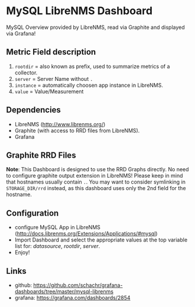 # MySQL LibreNMS Dashboard
MySQL Overview provided by LibreNMS, read via Graphite and displayed via Grafana!

## Metric Field description
1. `rootdir` = also known as prefix, used to summarize metrics of a collector.
1. `server` = Server Name without `.`
1. `instance` = automatically choosen app instance in LibreNMS.
1. `value` = Value/Measurement

## Dependencies
- LibreNMS (http://www.librenms.org/)
- Graphite (with access to RRD files from LibreNMS). 
- Grafana

## Graphite RRD Files
**Note**: This Dashboard is designed to use the RRD Graphs directly. No need to configure graphite output extension in LibreNMS!
Please keep in mind that hostnames usually contain `.`. You may want to consider symlinking in `STORAGE_DIR/rrd` instead, as this dashboard uses only the 2nd field for the hostname.

## Configuration
- configure MySQL App in LibreNMS (http://docs.librenms.org/Extensions/Applications/#mysql)
- Import Dashboard and select the appropriate values at the top variable list for: *datasource*, *rootdir*, *server*.
- Enjoy!

## Links
- github: https://github.com/schachr/grafana-dashboards/tree/master/mysql-librenms
- grafana: https://grafana.com/dashboards/2854
